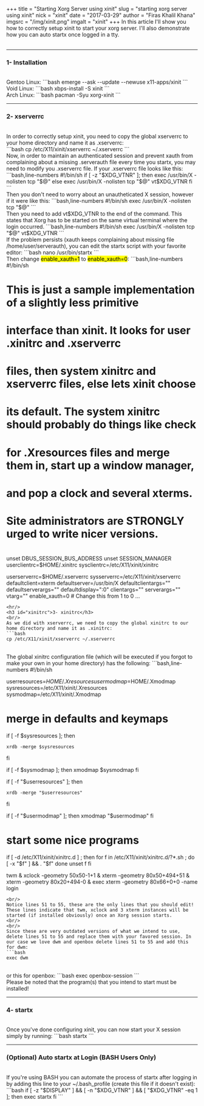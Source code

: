 +++
title = "Starting Xorg Server using xinit"
slug = "starting xorg server using xinit"
nick = "xinit"
date = "2017-03-29"
author = "Firas Khalil Khana"
imgsrc = "/img/xinit.png"
imgalt = "xinit"
+++
In this article I'll show you how to correctly setup xinit to start your xorg server. I'll also demonstrate how you can auto startx once logged in a tty.
<br/>
<br/>
<hr/>
<h3 id="Installation">1- Installation</h3>
<br/>
Gentoo Linux:
```bash
emerge --ask --update --newuse  x11-apps/xinit
```
<br/>
Void Linux:
```bash
xbps-install -S xinit
```
<br/>
Arch Linux:
```bash
pacman -Syu xorg-xinit
```
<hr/>
<h3 id="xserverrc">2- xserverrc</h3>
<br/>
In order to correctly setup xinit, you need to copy the global xserverrc to your home directory and name it as .xserverrc:
<br/>
```bash
cp /etc/X11/xinit/xserverrc ~/.xserverrc
```
<br/>
Now, in order to maintain an authenticated session and prevent xauth from complaining about a missing .serverauth file every time you startx, you may need to modify you .xserverrc file. If your .xserverrc file looks like this:
```bash,line-numbers
#!/bin/sh
if [ -z "$XDG_VTNR" ]; then
  exec /usr/bin/X -nolisten tcp "$@"
else
  exec /usr/bin/X -nolisten tcp "$@" vt$XDG_VTNR
fi
```
<br/>
Then you don't need to worry about an unautheticated X session, however if it were like this:
```bash,line-numbers
#!/bin/sh
exec /usr/bin/X -nolisten tcp "$@"
```
<br/>
Then you need to add vt$XDG_VTNR to the end of the command. This states that Xorg has to be started on the same virtual terminal where the login occurred.
```bash,line-numbers
#!/bin/sh
exec /usr/bin/X -nolisten tcp "$@" vt$XDG_VTNR
```
<br/>
If the problem persists (xauth keeps complaining about missing file /home/user/serverauth), you can edit the startx script with your favorite editor:
```bash
nano /usr/bin/startx
```
<br/>
Then change <mark>enable_xauth=1</mark> to <mark>enable_xauth=0</mark>:
```bash,line-numbers
#!/bin/sh

#
# This is just a sample implementation of a slightly less primitive
# interface than xinit. It looks for user .xinitrc and .xserverrc
# files, then system xinitrc and xserverrc files, else lets xinit choose
# its default. The system xinitrc should probably do things like check
# for .Xresources files and merge them in, start up a window manager,
# and pop a clock and several xterms.
#
# Site administrators are STRONGLY urged to write nicer versions.
#

unset DBUS_SESSION_BUS_ADDRESS
unset SESSION_MANAGER
userclientrc=$HOME/.xinitrc
sysclientrc=/etc/X11/xinit/xinitrc

userserverrc=$HOME/.xserverrc
sysserverrc=/etc/X11/xinit/xserverrc
defaultclient=xterm
defaultserver=/usr/bin/X
defaultclientargs=""
defaultserverargs=""
defaultdisplay=":0"
clientargs=""
serverargs=""
vtarg=""
enable_xauth=0 # Change this from 1 to 0
...
```
<hr/>
<h3 id="xinitrc">3- xinitrc</h3>
<br/>
As we did with xserverrc, we need to copy the global xinitrc to our home directory and name it as .xinitrc:
```bash
cp /etc/X11/xinit/xserverrc ~/.xserverrc
```
<br/>
The global xinitrc configuration file (which will be executed if you forgot to make your own in your home directory) has the following:
```bash,line-numbers
#!/bin/sh

userresources=$HOME/.Xresources
usermodmap=$HOME/.Xmodmap
sysresources=/etc/X11/xinit/.Xresources
sysmodmap=/etc/X11/xinit/.Xmodmap

# merge in defaults and keymaps

if [ -f $sysresources ]; then







    xrdb -merge $sysresources

fi

if [ -f $sysmodmap ]; then
    xmodmap $sysmodmap
fi

if [ -f "$userresources" ]; then







    xrdb -merge "$userresources"

fi

if [ -f "$usermodmap" ]; then
    xmodmap "$usermodmap"
fi

# start some nice programs

if [ -d /etc/X11/xinit/xinitrc.d ] ; then
 for f in /etc/X11/xinit/xinitrc.d/?*.sh ; do
  [ -x "$f" ] && . "$f"
 done
 unset f
fi

twm &
xclock -geometry 50x50-1+1 &
xterm -geometry 80x50+494+51 &
xterm -geometry 80x20+494-0 &
exec xterm -geometry 80x66+0+0 -name login
```
<br/>
Notice lines 51 to 55, these are the only lines that you should edit! These lines indicate that twm, xclock and 3 xterm instances will be started (if installed obviously) once an Xorg session starts.
<br/>
<br/>
Since these are very outdated versions of what we intend to use, delete lines 51 to 55 and replace them with your favored session. In our case we love dwm and openbox delete lines 51 to 55 and add this for dwm:
```bash
exec dwm
```
<br/>
or this for openbox:
```bash
exec openbox-session
```
<br/>
Please be noted that the program(s) that you intend to start must be installed!
<hr/>
<h3 id="startx">4- startx</h3>
<br/>
Once you've done configuring xinit, you can now start your X session simply by running:
```bash
startx
```
<hr/>
<h3 id="Auto_startx_at_Login">(Optional) Auto startx at Login (BASH Users Only)</h3>
<br/>
If you're using BASH you can automate the process of startx after logging in by adding this line to your ~/.bash_profile (create this file if it doesn't exist):
```bash
if [ -z "$DISPLAY" ] && [ -n "$XDG_VTNR" ] && [ "$XDG_VTNR" -eq 1 ]; then
  exec startx
fi
```
